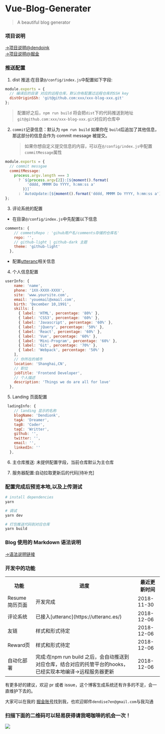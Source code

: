 # Vue-Blog-Generater

> A beautiful blog generator

### 项目说明

[->项目说明@dendoink](http://www.dendoink.com/#/post/2018-11-14-Life?index=0)<br>
[->项目说明@掘金](https://juejin.im/post/5b53f9c4e51d4513ee6dcd3f)<br>

### 推送配置

1. dist 推送:在目录`@/config/index.js`中配置如下字段:

```javascript
module.exports = {
  // 编译后的目录 对应的远程仓库，默认你有配置过远程仓库的SSH key
  distOriginSSh: 'git@github.com:xxx/xxx-blog-xxx.git'
};
```

> 配置好之后，`npm run build` 将会把`dist`下的代码推送到地址`git@github.com:xxx/xxx-blog-xxx.git`对应的仓库中

2. `commit`记录信息：默认为 `npm run build` 如果你在 `build`后追加了其他信息，那这部分的信息会作为 commit message 被提交。
   > 如果你想自定义提交信息的内容，可以在`@/config/index.js`中配置`commitMessage`属性

```javascript
module.exports = {
  // commit messgae
  commitMessage:
    process.argv.length === 3
      ? `${process.argv[2]}:[${moment().format(
          'dddd, MMMM Do YYYY, h:mm:ss a'
        )}]`
      : `AutoUpdate:[${moment().format('dddd, MMMM Do YYYY, h:mm:ss a')}]`
};
```

3. 评论系统的配置

- 在目录`@/config/index.js`中先配置以下信息

```javascript
comments: {
    // commetsRepo : 'gihub用户名/comments存储的仓库名'
    repo: '',
    // github-light | github-dark 主题
    theme: 'github-light'
  },
```

- 配置[utteranc](https://utteranc.es/)相关信息

4. 个人信息配置

```javascript
userInfo: {
    name: 'name',
    phone: '1XX-XXXX-XXXX',
    site: 'www.yoursite.com',
    email: 'youemail@xmail.com',
    birth: 'December 10,1991',
    skills: [
      { label: 'HTML', percentage: '80%' },
      { label: 'CSS3', percentage: '60%' },
      { label: 'Javascript', percentage: '60%' },
      { label: 'jQuery', percentage: '50%' },
      { label: 'React', percentage: '60%' },
      { label: 'Vue', percentage: '60%' },
      { label: 'Mini-Program', percentage: '60%' },
      { label: 'Git', percentage: '70%' },
      { label: 'Webpack', percentage: '50%' }
    ],
    // 你所在的城市
    location: 'Shanghai,CN',
    // 职位
    jobTitle: 'Frontend Developer',
    // 个人描述
    description: 'Things we do are all for love'
  },
```

5. Landing 页面配置

```javascript
 ladingInfo: {
    // landing 显示的名称
    blogName: 'Dendionk',
    tagA: 'Dreamer',
    tagB: 'Coder',
    tagC: 'Writter',
    github: '',
    twitter: '',
    email: '',
    linkedIn: ''
  },
```

6. 主仓库推送: 未提供配置字段，当前仓库默认为主仓库

7. 服务器配置:自动拉取更新后的代码[待补充]

### 配置完成后预览本地,以及上传测试

```bash
# install dependencies
yarn

# 调试
yarn dev

# 打包推送代码到对应仓库
yarn build
```

### Blog 使用的 Markdown 语法说明

[->语法说明链接](https://github.com/DendiSe7enGitHub/vue-blog-generater/blob/master/markdown.md)

### 开发中的功能

<table>
  <tr>
    <th>功能</th>
    <th>进度</th>
    <th>最近更新时间</th>
  </tr>
  <tr>
    <td>Resume简历页面</td>
    <td>开发完成</td>
    <td>2018-11-30</td>
  </tr>
  <tr>
    <td>评论系统</td>
    <td>已接入[utteranc](https://utteranc.es/)</td>
    <td>2018-12-06</td>
  </tr>
  <tr>
    <td>友链</td>
    <td>样式和形式待定</td>
    <td>2018-12-06</td>
  </tr>
  <tr>
    <td>Reward页</td>
    <td>样式和形式待定</td>
    <td>2018-12-06</td>
  </tr>
  <tr>
    <td>自动化部署</td>
    <td>完成:在npm run build 之后，会自动推送到对应仓库，结合对应的托管平台的hooks，已经实现本地编译->远程服务器更新</td>
    <td>2018-12-06</td>
  </tr>
</table>

有更多好的建议，欢迎 pr 或者 issue，这个博客生成系统还有许多的不足，会一直维护下去的。<br>

大家可以在我的 [掘金账号](https://juejin.im/user/585a2f52128fe10069ba1b95)找到我，也欢迎邮件`dendise7en@gmail.com`与我沟通

### 扫描下面的二维码可以轻易获得请我喝咖啡的机会一次！

<img src="https://ws1.sinaimg.cn/large/88b26e1cly1fxx05t3mgcj20bk05kgmp.jpg"/>